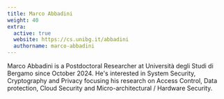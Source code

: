 ```yaml
---
title: Marco Abbadini
weight: 40
extra:
  active: true
  website: https://cs.unibg.it/abbadini
  authorname: marco-abbadini
---
```


Marco Abbadini is a Postdoctoral Researcher at Università degli Studi di Bergamo
since October 2024. He's interested in System Security, Cryptography and
Privacy focusing his research on Access Control, Data protection, Cloud
Security and Micro-architectural / Hardware Security.
